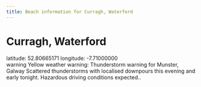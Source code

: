 ```yaml
---
title: Beach information for Curragh, Waterford
---
```

# Curragh, Waterford 

<div class="location-info">latitude: 52.80665171 longitude: -7.71000000</div>
<div id="met-eireann-warnings"><span class="material-icons yellow-warning">warning</span>&nbsp;Yellow weather warning: Thunderstorm warning for Munster, Galway Scattered thunderstorms with localised downpours this evening and early tonight. Hazardous driving conditions expected..&nbsp;</div>
<div></div>